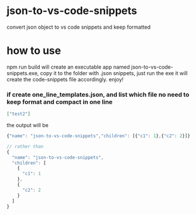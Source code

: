 # json-to-vs-code-snippets
convert json object to vs code snippets and keep formatted

# how to use
npm run build will create an executable app named json-to-vs-code-snippets.exe, copy it to the folder with .json snippets, just run the exe it will create the code-snippets file accordingly.
enjoy!

### if create one_line_templates.json, and list which file no need to keep format and compact in one line
```json
["test2"]
```
the output will be 
```javascript
{"name": "json-to-vs-code-snippets","children": [{"c1": 1},{"c2": 2}]}

// rather than
{
  "name": "json-to-vs-code-snippets",
  "children": [
    {
      "c1": 1
    },
    {
      "c2": 2
    }
  ]
}
```